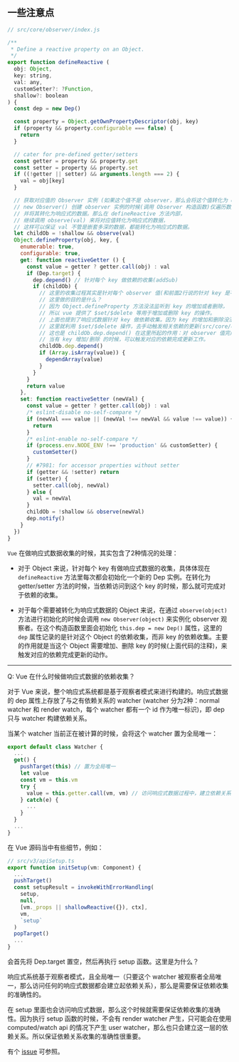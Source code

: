 ## 一些注意点

```javascript
// src/core/observer/index.js

/**
 * Define a reactive property on an Object.
 */
export function defineReactive (
  obj: Object,
  key: string,
  val: any,
  customSetter?: ?Function,
  shallow?: boolean
) {
  const dep = new Dep()

  const property = Object.getOwnPropertyDescriptor(obj, key)
  if (property && property.configurable === false) {
    return
  }

  // cater for pre-defined getter/setters
  const getter = property && property.get
  const setter = property && property.set
  if ((!getter || setter) && arguments.length === 2) {
    val = obj[key]
  }

  // 获取对应值的 Observer 实例 (如果这个值不是 observer，那么会将这个值转化为 observer 实例，即响应式数据)
  // new Observer() 创建 observer 实例的时候(调用 Observer 构造函数)仅遍历数据同级的 key/value，
  // 并将其转化为响应式的数据。那么在 defineReactive 方法内部，
  // 继续调用 observe(val) 来将对应值转化为响应式的数据，
  // 这样可以保证 val 不管是嵌套多深的数据，都能转化为响应式的数据。
  let childOb = !shallow && observe(val)
  Object.defineProperty(obj, key, {
    enumerable: true,
    configurable: true,
    get: function reactiveGetter () {
      const value = getter ? getter.call(obj) : val
      if (Dep.target) {
        dep.depend() // 针对每个 key 做依赖的收集(addSub)
        if (childOb) {
          // 这里的收集过程其实是针对每个 observer 值(和前面2行说的针对 key 是不一样的)做依赖的收集(addSub)
          // 这里做的目的是什么？
          // 因为 Object.defineProperty 方法没法监听到 key 的增加或者删除，
          // 所以 vue 提供了 $set/$delete 等用于增加或删除 key 的操作。
          // 上面也提到了响应式数据针对 key 做依赖收集。因为 key 的增加和删除没法被监听，
          // 这里就利用 $set/$delete 操作，去手动触发相关依赖的更新(src/core/observer/index.js L:231)。
          // 这也是 childOb.dep.depend() 在这里所起的作用：对 observer 值完成依赖的收集。
          // 当有 key 增加/删除 的时候，可以触发对应的依赖完成更新工作。
          childOb.dep.depend() 
          if (Array.isArray(value)) {
            dependArray(value)
          }
        }
      }
      return value
    },
    set: function reactiveSetter (newVal) {
      const value = getter ? getter.call(obj) : val
      /* eslint-disable no-self-compare */
      if (newVal === value || (newVal !== newVal && value !== value)) {
        return
      }
      /* eslint-enable no-self-compare */
      if (process.env.NODE_ENV !== 'production' && customSetter) {
        customSetter()
      }
      // #7981: for accessor properties without setter
      if (getter && !setter) return
      if (setter) {
        setter.call(obj, newVal)
      } else {
        val = newVal
      }
      childOb = !shallow && observe(newVal)
      dep.notify()
    }
  })
}
```

`Vue` 在做响应式数据收集的时候，其实包含了2种情况的处理：

* 对于 Object 来说，针对每个 key 有做响应式数据的收集，具体体现在 `defineReactive` 方法里每次都会初始化一个新的 Dep 实例。在转化为 getter/setter 方法的时候，当依赖访问到这个 key 的时候，那么就可完成对于依赖的收集。

* 对于每个需要被转化为响应式数据的 Object 来说，在通过 `observe(object)` 方法进行初始化的时候会调用 `new Observer(object)` 来实例化 observer 观察者。在这个构造函数里面会初始化 `this.dep = new Dep()` 属性，这里的 `dep` 属性记录的是针对这个 Object 的依赖收集，而非 key 的依赖收集。主要的作用就是当这个 Object 需要增加、删除 key 的时候(上面代码的注释)，来触发对应的依赖完成更新的动作。


-----

Q: Vue 在什么时候做响应式数据的依赖收集？

对于 Vue 来说，整个响应式系统都是基于观察者模式来进行构建的。响应式数据的 dep 属性上存放了与之有依赖关系的 watcher (watcher 分为2种：normal watcher 和 render watch，每个 watcher 都有一个 id 作为唯一标识)，即 dep 只与 watcher 构建依赖关系。

当某个 watcher 当前正在被计算的时候，会将这个 watcher 置为全局唯一：

```javascript
export default class Watcher {
  ...
  get() {
    pushTarget(this) // 置为全局唯一
    let value
    const vm = this.vm
    try {
      value = this.getter.call(vm, vm) // 访问响应式数据过程中，建立依赖关系
    } catch(e) {
      ...
    }
  }
  ...
}
```

在 Vue 源码当中有些细节，例如：

```javascript
// src/v3/apiSetup.ts
export function initSetup(vm: Component) {
  ...
  pushTarget()
  const setupResult = invokeWithErrorHandling(
    setup,
    null,
    [vm._props || shallowReactive({}), ctx],
    vm,
    `setup`
  )
  popTarget()
  ...
}
```

会首先将 Dep.target 置空，然后再执行 setup 函数。这里是为什么？

响应式系统基于观察者模式，且全局唯一（只要这个 watcher 被观察者全局唯一，那么访问任何的响应式数据都会建立起依赖关系），那么是需要保证依赖收集的准确性的。

在 setup 里面也会访问响应式数据，那么这个时候就需要保证依赖收集的准确性。因为执行 setup 函数的时候，不会有 render watcher 产生，只可能会在使用 computed/watch api 的情况下产生 user watcher，那么也只会建立这一层的依赖关系。所以保证依赖关系收集的准确性很重要。

有个 [issue](https://github.com/vuejs/vue/issues/7573) 可参照。